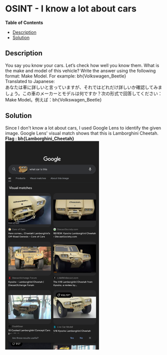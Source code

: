 <h1> OSINT - I know a lot about cars </h1>

**Table of Contents**
- [Description](#description)
- [Solution](#solution)

## Description
You say you know your cars. Let’s check how well you know them. What is the make and model of this vehicle? Write the answer using the following format: Make Model. For example: bh{Volkswagen_Beetle}<br>
Translated to Japanese:<br>
あなたは車に詳しいと言っていますが、それではどれだけ詳しいか確認してみましょう。この車のメーカーとモデルは何ですか？次の形式で回答してください：Make Model。例えば：bh{Volkswagen_Beetle}

## Solution
Since I don't know a lot about cars, I used Google Lens to identify the given image. Google Lens' visual match shows that this is Lamborghini Cheetah.<br>
**Flag : bh{Lamborghini_Cheetah}**
<br>
<img src="img/Screenshot.png" alt="Solution" width="300" height="auto">